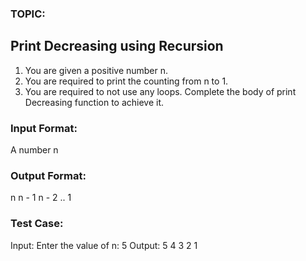 ### TOPIC: 
Print Decreasing using Recursion
---------------------------------
1. You are given a positive number n. 
2. You are required to print the counting from n to 1.
3. You are required to not use any loops. Complete the body of print Decreasing function to achieve it.
### Input Format:
A number n
### Output Format:
n
n - 1
n - 2
.. 
1
### Test Case:
Input:
Enter the value of n: 5
Output:
5
4
3
2
1	
